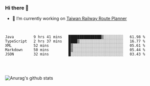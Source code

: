 ### Hi there 👋

- 🔭 I’m currently working on [Taiwan Railway Route Planner](https://github.com/Taiwan-Railway-Route-Planner)

<br/>

<!--START_SECTION:waka-->
```text
Java         9 hrs 41 mins   ███████████████▒░░░░░░░░░   61.98 % 
TypeScript   2 hrs 37 mins   ████▒░░░░░░░░░░░░░░░░░░░░   16.77 % 
XML          52 mins         █▒░░░░░░░░░░░░░░░░░░░░░░░   05.61 % 
Markdown     50 mins         █▒░░░░░░░░░░░░░░░░░░░░░░░   05.44 % 
JSON         32 mins         █░░░░░░░░░░░░░░░░░░░░░░░░   03.43 % 
```
<!--END_SECTION:waka-->

<br/>
<br/>

![Anurag's github stats](https://github-readme-stats.vercel.app/api?username=DepickereSven&show_icons=true&theme=tokyonight)



<!--
**DepickereSven/DepickereSven** is a ✨ _special_ ✨ repository because its `README.md` (this file) appears on your GitHub profile.

Here are some ideas to get you started:

- 🔭 I’m currently working on ...
- 🌱 I’m currently learning ...
- 👯 I’m looking to collaborate on ...
- 🤔 I’m looking for help with ...
- 💬 Ask me about ...
- 📫 How to reach me: ...
- 😄 Pronouns: ...
- ⚡ Fun fact: ...
-->
